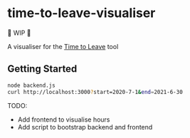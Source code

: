 # time-to-leave-visualiser

🚧 WIP 🚧

A visualiser for the [Time to Leave](https://github.com/thamara/time-to-leave) tool

## Getting Started

```bash
node backend.js
curl http://localhost:3000?start=2020-7-1&end=2021-6-30
```

TODO:

- Add frontend to visualise hours
- Add script to bootstrap backend and frontend
